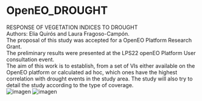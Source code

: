 # OpenEO_DROUGHT  
RESPONSE OF VEGETATION INDICES TO DROUGHT   
Authors: Elia Quirós and Laura Fragoso-Campón.   
The proposal of this study was accepted for a OpenEO Platform Research Grant.  
The preliminary results were presented at the LPS22 openEO Platform User consultation event.  
The aim of this work is to establish, from a set of VIs either available on the OpenEO platform or calculated ad hoc, which ones have the highest correlation with drought events in the study area. The study will also try to detail the study according to the type of coverage.  
![imagen](https://user-images.githubusercontent.com/106735973/175530742-f05e02f5-f97d-43a3-a7cf-ce99c809b93c.png)
![imagen](https://user-images.githubusercontent.com/106735973/175530757-77c48b47-40a3-4455-80b6-644e5a6dfdd1.png)

